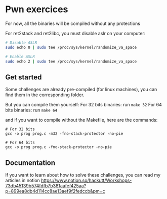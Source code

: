 # Pwn exercices

For now, all the binaries will be compiled without any protections

For ret2stack and ret2libc, you must disable aslr on your computer:
```bash
# Disable ASLR
sudo echo 0 | sudo tee /proc/sys/kernel/randomize_va_space

# Enable ASLR
sudo echo 2 | sudo tee /proc/sys/kernel/randomize_va_space
```

## Get started
Some challenges are already pre-compiled (for linux machines), you can find them in the corresponding folder.

But you can compile them yourself:
For 32 bits binaries: run `make 32`
For 64 bits binaries: run `make 64`

and if you want to compile without the Makefile, here are the commands:
```
# For 32 bits
gcc -o prog prog.c -m32 -fno-stack-protector -no-pie

# For 64 bits
gcc -o prog prog.c -fno-stack-protector -no-pie
```

## Documentation
If you want to learn about how to solve these challenges, you can read my articles in notion
https://www.notion.so/hackutt/Workshops-73db45139b574fdfb7b381aafef425aa?p=899ea8db4d114cc8ae13aef9f2fedccb&pm=c
